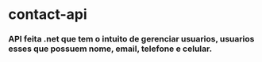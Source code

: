 # contact-api

### API feita .net que tem o intuito de gerenciar usuarios, usuarios esses que possuem nome, email, telefone e celular.
